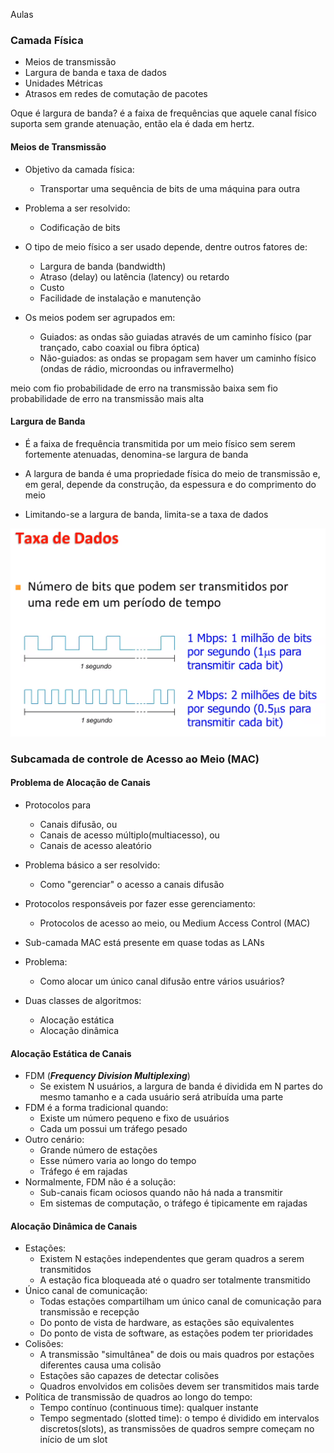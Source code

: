 Aulas
### Camada Física
* Meios de transmissão
* Largura de banda e taxa de dados
* Unidades Métricas
* Atrasos em redes de comutação de pacotes

Oque é largura de banda?
é a faixa de frequências que aquele canal físico suporta sem grande atenuação, então ela é dada em hertz.

#### Meios de Transmissão
* Objetivo da camada física:
  * Transportar uma sequência de bits de uma máquina para outra

* Problema a ser resolvido:
    * Codificação de bits

* O tipo de meio físico a ser usado depende, dentre outros fatores de:
  * Largura de banda (bandwidth)
  * Atraso (delay) ou latência (latency) ou retardo
  * Custo
  * Facilidade de instalação e manutenção

* Os meios podem ser agrupados em:
  * Guiados: as ondas são guiadas através de um caminho físico (par trançado, cabo coaxial ou fibra óptica)
  * Não-guiados: as ondas se propagam sem haver um caminho físico (ondas de rádio, microondas ou infravermelho)

meio com fio probabilidade de erro na transmissão baixa
sem fio probabilidade de erro na transmissão mais alta

#### Largura de Banda
* É a faixa de frequência transmitida por um meio físico sem serem fortemente atenuadas, denomina-se largura de banda

* A largura de banda é uma propriedade física do meio de transmissão e, em geral, depende da construção, da espessura e do comprimento do meio

* Limitando-se a largura de banda, limita-se a taxa de dados

![taxa de dados](images/taxa_de_dados.PNG)

### Subcamada de controle de Acesso ao Meio (MAC)

#### Problema de Alocação de Canais
* Protocolos para
  * Canais difusão, ou
  * Canais de acesso múltiplo(multiacesso), ou
  * Canais de acesso aleatório
* Problema básico a ser resolvido:
  * Como "gerenciar" o acesso a canais difusão
* Protocolos responsáveis por fazer esse gerenciamento:
  * Protocolos de acesso ao meio, ou Medium Access Control (MAC)
* Sub-camada MAC está presente em quase todas as LANs

* Problema:
  * Como alocar um único canal difusão entre vários usuários?
* Duas classes de algoritmos:
  * Alocação estática
  * Alocação dinâmica

#### Alocação Estática de Canais
* FDM (***Frequency Division Multiplexing***)
  * Se existem N usuários, a largura de banda é dividida em N partes do mesmo tamanho e a cada usuário será atribuída uma parte
* FDM é a forma tradicional quando:
  * Existe um número pequeno e fixo de usuários
  * Cada um possui um tráfego pesado
* Outro cenário:
  * Grande número de estações
  * Esse número varia ao longo do tempo
  * Tráfego é em rajadas
* Normalmente, FDM não é a solução:
  * Sub-canais ficam ociosos quando não há nada a transmitir
  * Em sistemas de computação, o tráfego é tipicamente em rajadas

#### Alocação Dinâmica de Canais
* Estações:
  * Existem N estações independentes que geram quadros a serem transmitidos
  * A estação fica bloqueada até o quadro ser totalmente transmitido
* Único canal de comunicação:
  * Todas estações compartilham um único canal de comunicação para transmissão e recepção
  * Do ponto de vista de hardware, as estações são equivalentes
  * Do ponto de vista de software, as estações podem ter prioridades
* Colisões:
  * A transmissão "simultânea" de dois ou mais quadros por estações diferentes causa uma colisão
  * Estações são capazes de detectar colisões
  * Quadros envolvidos em colisões devem ser transmitidos mais tarde
* Política de transmissão de quadros ao longo do tempo:
  * Tempo contínuo (continuous time): qualquer instante
  * Tempo segmentado (slotted time): o tempo é dividido em intervalos discretos(slots), as transmissões de quadros sempre começam no início de um slot
